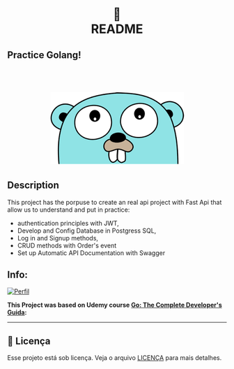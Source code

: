 <h1 align="center">
📄<br>README
</h1>

## Practice Golang!
<h1 align="center">
    <br> <img src="go_img.png">
</h1>

## Description

This project has the porpuse to create an real api project with Fast Api that allow us to understand and put in practice:

- authentication principles with JWT, 
- Develop and Config Database in Postgress SQL,
- Log in and Signup methods, 
- CRUD methods with Order's event
- Set up Automatic API Documentation with Swagger



## Info: 

[![Perfil](https://img.shields.io/badge/perfil%20-%23323330.svg?&style=for-the-badge&logo=perfil&logoColor=black&color=F745B5)](https://github.com/rodrigolaa)

**This Project was based on Udemy course [Go: The Complete Developer's Guida](https://www.udemy.com/course/go-the-complete-developers-guide/):**

---


## 🍜 Licença

Esse projeto está sob licença. Veja o arquivo [LICENÇA](LICENSE.md) para mais detalhes.<br>
